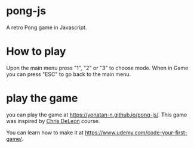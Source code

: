 # pong-js
A retro Pong game in Javascript.

# How to play
Upon the main menu press "1", "2" or "3" to choose mode.
When in Game you can press "ESC" to go back to the main menu.

# play the game
you can play the game at https://yonatan-n.github.io/pong-js/.
This game was inspired by [Chris DeLeon](https://www.udemy.com/user/christopherleedeleon/) course.

You can learn how to make it at https://www.udemy.com/code-your-first-game/.
